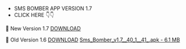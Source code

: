 * SMS BOMBER APP VERSION 1.7
* CLICK HERE 👇👇

🔰 New Version 1.7 <a href="https://github.com/MR-DIPTO-404/SMS-BOMBER/blob/main/Sms%20Bomber_v1.7(1).apk?raw=true">DOWNLOAD</a>

🔰 Old Version 1.6 <a href="https://github.com/MR-DIPTO-404/SMS-BOMBER/blob/main/com.sms.bomber.apk?raw=true">DOWNLOAD</a>
<a href="https://apkadmin.com/xbr6jymt42yr/Sms_Bomber_v1.7__40_1__41_.apk.html" target=_blank>Sms_Bomber_v1.7__40_1__41_.apk - 6.1 MB</a>
